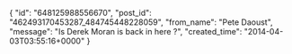  {
   "id": "648125988556670",
   "post_id": "462493170453287_484745448228059",
   "from_name": "Pete Daoust",
   "message": "Is Derek Moran is back in here ?",
   "created_time": "2014-04-03T03:55:16+0000"
 }
